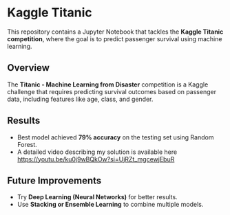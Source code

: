 # Kaggle Titanic

This repository contains a Jupyter Notebook that tackles the **Kaggle Titanic competition**, where the goal is to predict passenger survival using machine learning.

## Overview
The **Titanic - Machine Learning from Disaster** competition is a Kaggle challenge that requires predicting survival outcomes based on passenger data, including features like age, class, and gender.

## Results
- Best model achieved **79% accuracy** on the testing set using Random Forest.
- A detailed video describing my solution is available here https://youtu.be/ku0j9wBQkOw?si=UjRZt_mgcewjEbuR 

## Future Improvements
- Try **Deep Learning (Neural Networks)** for better results.  
- Use **Stacking or Ensemble Learning** to combine multiple models.


